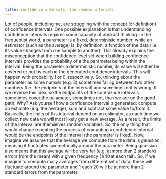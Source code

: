 ```yaml
---
title: confidence intervals, the random intervals
---
```


Lot of people, including me, are struggling with the concept (or definition) of confidence intervals. One possible explanation is that understanding confidence intervals requires some capacity of abstract thinking. In the frequentist world, a parameter is a fixed, deterministic number, while an estimator (such as the average) is, by definition, a function of the data (i.e. its value changes from one sample to another). This already explains the misconception that the confidence level set when building confidence intervals provides the probability of a the parameter being within the interval. Being the parameter a deterministic number, its value will either be covered or not by each of the generated confidence intervals. This will happen with probability 1 or 0, respectively. So, thinking about the parameter as some number (e.g. 3) sometimes falling between two other numbers (i.e. the endpoints of the interval) and sometimes not is wrong. If we reverse this idea, so the endpoints of the confidence intervals sometimes cover the parameter, sometimes not, then we are on the good path. Why? Ask yourself how a confidence interval is generated: compute an estimate (e.g. the average), sum and subtract some value to/from it. Basically, the limits of this interval depend on an estimator, as each time we collect new data we will most likely get a new average. As a result, the limits of the interval are themselves random variables. So, the only thing that would change repeating the process of computing a confidence interval would be the endpoints of the interval (the parameter is fixed). Now, imagine we assume that the average we compute from the data is gaussian, meaning it fluctuates symmetrically around the parameter. Being gaussian also means that this average will be very far (e.g. at more than 2 standard errors from the mean) with a given frequency (1/40 at each tail). So, if we imagine to compute many averages from different set of data, these will fluctuate around the parameter and 1 each 20 will be at more than 2 standard errors from the parameter.  
